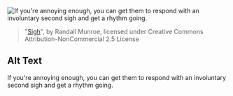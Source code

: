 ![If you're annoying enough, you can get them to respond with an involuntary second sigh and get a rhythm going.](https://imgs.xkcd.com/comics/sigh.png)
> "[Sigh](https://xkcd.com/1009/)", by Randall Munroe, licensed under Creative Commons Attribution-NonCommercial 2.5 License

## Alt Text
If you're annoying enough, you can get them to respond with an involuntary second sigh and get a rhythm going.

